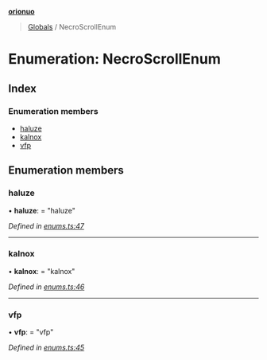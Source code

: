 **[orionuo](../README.md)**

> [Globals](../globals.md) / NecroScrollEnum

# Enumeration: NecroScrollEnum

## Index

### Enumeration members

* [haluze](necroscrollenum.md#haluze)
* [kalnox](necroscrollenum.md#kalnox)
* [vfp](necroscrollenum.md#vfp)

## Enumeration members

### haluze

•  **haluze**:  = "haluze"

*Defined in [enums.ts:47](https://github.com/msviha/orionuo/blob/7437f54/src/enums.ts#L47)*

___

### kalnox

•  **kalnox**:  = "kalnox"

*Defined in [enums.ts:46](https://github.com/msviha/orionuo/blob/7437f54/src/enums.ts#L46)*

___

### vfp

•  **vfp**:  = "vfp"

*Defined in [enums.ts:45](https://github.com/msviha/orionuo/blob/7437f54/src/enums.ts#L45)*
